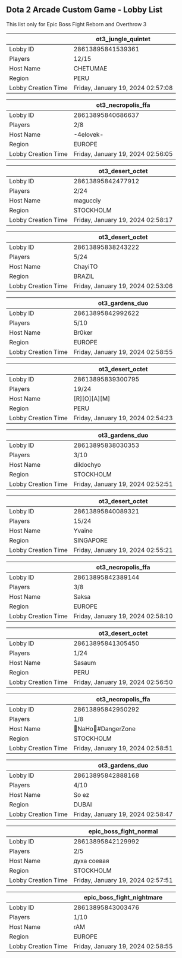 ## Dota 2 Arcade Custom Game - Lobby List

This list only for Epic Boss Fight Reborn and Overthrow 3

|  | ot3_jungle_quintet |
| ------ | ------ |
| Lobby ID | 28613895841539361 |
| Players | 12/15 |
| Host Name | CHETUMAE |
| Region | PERU |
| Lobby Creation Time | Friday, January 19, 2024 02:57:08 |


|  | ot3_necropolis_ffa |
| ------ | ------ |
| Lobby ID | 28613895840686637 |
| Players | 2/8 |
| Host Name | -4elovek- |
| Region | EUROPE |
| Lobby Creation Time | Friday, January 19, 2024 02:56:05 |


|  | ot3_desert_octet |
| ------ | ------ |
| Lobby ID | 28613895842477912 |
| Players | 2/24 |
| Host Name | magucciy |
| Region | STOCKHOLM |
| Lobby Creation Time | Friday, January 19, 2024 02:58:17 |


|  | ot3_desert_octet |
| ------ | ------ |
| Lobby ID | 28613895838243222 |
| Players | 5/24 |
| Host Name | ChayiTO |
| Region | BRAZIL |
| Lobby Creation Time | Friday, January 19, 2024 02:53:06 |


|  | ot3_gardens_duo |
| ------ | ------ |
| Lobby ID | 28613895842992622 |
| Players | 5/10 |
| Host Name | Br0ker |
| Region | EUROPE |
| Lobby Creation Time | Friday, January 19, 2024 02:58:55 |


|  | ot3_desert_octet |
| ------ | ------ |
| Lobby ID | 28613895839300795 |
| Players | 19/24 |
| Host Name | [R][O][A][M] |
| Region | PERU |
| Lobby Creation Time | Friday, January 19, 2024 02:54:23 |


|  | ot3_gardens_duo |
| ------ | ------ |
| Lobby ID | 28613895838030353 |
| Players | 3/10 |
| Host Name | dildochyo |
| Region | STOCKHOLM |
| Lobby Creation Time | Friday, January 19, 2024 02:52:51 |


|  | ot3_desert_octet |
| ------ | ------ |
| Lobby ID | 28613895840089321 |
| Players | 15/24 |
| Host Name | Yvaine |
| Region | SINGAPORE |
| Lobby Creation Time | Friday, January 19, 2024 02:55:21 |


|  | ot3_necropolis_ffa |
| ------ | ------ |
| Lobby ID | 28613895842389144 |
| Players | 3/8 |
| Host Name | Saksa |
| Region | EUROPE |
| Lobby Creation Time | Friday, January 19, 2024 02:58:10 |


|  | ot3_desert_octet |
| ------ | ------ |
| Lobby ID | 28613895841305450 |
| Players | 1/24 |
| Host Name | Sasaum |
| Region | PERU |
| Lobby Creation Time | Friday, January 19, 2024 02:56:50 |


|  | ot3_necropolis_ffa |
| ------ | ------ |
| Lobby ID | 28613895842950292 |
| Players | 1/8 |
| Host Name | 🔰NaНо🔰#DangerZone |
| Region | STOCKHOLM |
| Lobby Creation Time | Friday, January 19, 2024 02:58:51 |


|  | ot3_gardens_duo |
| ------ | ------ |
| Lobby ID | 28613895842888168 |
| Players | 4/10 |
| Host Name | So ez |
| Region | DUBAI |
| Lobby Creation Time | Friday, January 19, 2024 02:58:47 |


|  | epic_boss_fight_normal |
| ------ | ------ |
| Lobby ID | 28613895842129992 |
| Players | 2/5 |
| Host Name | духа соевая |
| Region | STOCKHOLM |
| Lobby Creation Time | Friday, January 19, 2024 02:57:51 |


|  | epic_boss_fight_nightmare |
| ------ | ------ |
| Lobby ID | 28613895843003476 |
| Players | 1/10 |
| Host Name | rAM |
| Region | EUROPE |
| Lobby Creation Time | Friday, January 19, 2024 02:58:55 |


